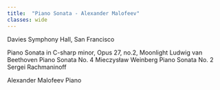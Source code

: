```yaml
---
title:  "Piano Sonata - Alexander Malofeev"
classes: wide
---
```


Davies Symphony Hall, San Francisco

Piano Sonata in C-sharp minor, Opus 27, no.2, Moonlight
Ludwig van Beethoven
Piano Sonata No. 4
Mieczysław Weinberg
Piano Sonata No. 2
Sergei Rachmaninoff

Alexander Malofeev
Piano
